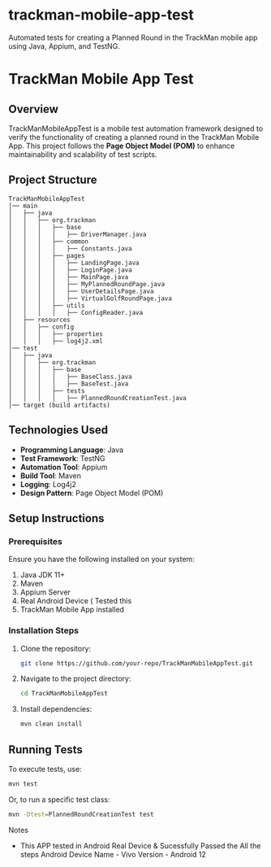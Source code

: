 # trackman-mobile-app-test
Automated tests for creating a Planned Round in the TrackMan mobile app using Java, Appium, and TestNG.

# TrackMan Mobile App Test

## Overview
TrackManMobileAppTest is a mobile test automation framework designed to verify the functionality of creating a planned round in the TrackMan Mobile App. This project follows the **Page Object Model (POM)** to enhance maintainability and scalability of test scripts.

## Project Structure
```
TrackManMobileAppTest
│── main
│   ├── java
│   │   ├── org.trackman
│   │   │   ├── base
│   │   │   │   ├── DriverManager.java
│   │   │   ├── common
│   │   │   │   ├── Constants.java
│   │   │   ├── pages
│   │   │   │   ├── LandingPage.java
│   │   │   │   ├── LoginPage.java
│   │   │   │   ├── MainPage.java
│   │   │   │   ├── MyPlannedRoundPage.java
│   │   │   │   ├── UserDetailsPage.java
│   │   │   │   ├── VirtualGolfRoundPage.java
│   │   │   ├── utils
│   │   │   │   ├── ConfigReader.java
│   ├── resources
│   │   ├── config
│   │   │   ├── properties
│   │   │   ├── log4j2.xml
│── test
│   ├── java
│   │   ├── org.trackman
│   │   │   ├── base
│   │   │   │   ├── BaseClass.java
│   │   │   │   ├── BaseTest.java
│   │   │   ├── tests
│   │   │   │   ├── PlannedRoundCreationTest.java
│── target (build artifacts)
```

## Technologies Used
- **Programming Language**: Java
- **Test Framework**: TestNG
- **Automation Tool**: Appium
- **Build Tool**: Maven
- **Logging**: Log4j2
- **Design Pattern**: Page Object Model (POM)

## Setup Instructions
### Prerequisites
Ensure you have the following installed on your system:
1. Java JDK 11+
2. Maven
3. Appium Server
4. Real Android Device ( Tested this 
5. TrackMan Mobile App installed

### Installation Steps
1. Clone the repository:
   ```sh
   git clone https://github.com/your-repo/TrackManMobileAppTest.git
   ```
2. Navigate to the project directory:
   ```sh
   cd TrackManMobileAppTest
   ```
3. Install dependencies:
   ```sh
   mvn clean install
   ```

## Running Tests
To execute tests, use:
```sh
mvn test
```
Or, to run a specific test class:
```sh
mvn -Dtest=PlannedRoundCreationTest test
```

Notes
* This APP tested in Android Real Device & Sucessfully Passed the All the steps 
  Android Device Name -  Vivo
  Version - Android 12

  

